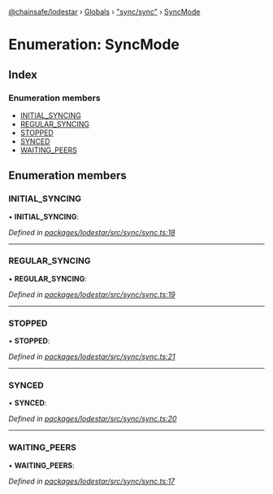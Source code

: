 [@chainsafe/lodestar](../README.md) › [Globals](../globals.md) › ["sync/sync"](../modules/_sync_sync_.md) › [SyncMode](_sync_sync_.syncmode.md)

# Enumeration: SyncMode

## Index

### Enumeration members

* [INITIAL_SYNCING](_sync_sync_.syncmode.md#initial_syncing)
* [REGULAR_SYNCING](_sync_sync_.syncmode.md#regular_syncing)
* [STOPPED](_sync_sync_.syncmode.md#stopped)
* [SYNCED](_sync_sync_.syncmode.md#synced)
* [WAITING_PEERS](_sync_sync_.syncmode.md#waiting_peers)

## Enumeration members

###  INITIAL_SYNCING

• **INITIAL_SYNCING**:

*Defined in [packages/lodestar/src/sync/sync.ts:18](https://github.com/ChainSafe/lodestar/blob/a7b4c5ad0/packages/lodestar/src/sync/sync.ts#L18)*

___

###  REGULAR_SYNCING

• **REGULAR_SYNCING**:

*Defined in [packages/lodestar/src/sync/sync.ts:19](https://github.com/ChainSafe/lodestar/blob/a7b4c5ad0/packages/lodestar/src/sync/sync.ts#L19)*

___

###  STOPPED

• **STOPPED**:

*Defined in [packages/lodestar/src/sync/sync.ts:21](https://github.com/ChainSafe/lodestar/blob/a7b4c5ad0/packages/lodestar/src/sync/sync.ts#L21)*

___

###  SYNCED

• **SYNCED**:

*Defined in [packages/lodestar/src/sync/sync.ts:20](https://github.com/ChainSafe/lodestar/blob/a7b4c5ad0/packages/lodestar/src/sync/sync.ts#L20)*

___

###  WAITING_PEERS

• **WAITING_PEERS**:

*Defined in [packages/lodestar/src/sync/sync.ts:17](https://github.com/ChainSafe/lodestar/blob/a7b4c5ad0/packages/lodestar/src/sync/sync.ts#L17)*
